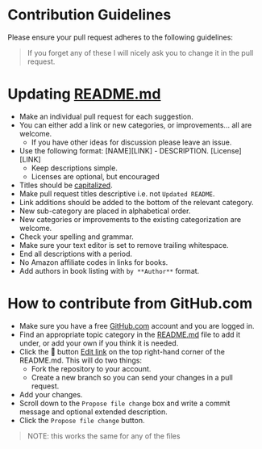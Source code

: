 # Contribution Guidelines

Please ensure your pull request adheres to the following guidelines:

> If you forget any of these I will nicely ask you to change it in the pull request.

# Updating [README.md](https://github.com/aleksandar-todorovic/awesome-c/blob/master/README.md)

- Make an individual pull request for each suggestion.
- You can either add a link or new categories, or improvements... all are welcome.
  - If you have other ideas for discussion please leave an issue.
- Use the following format: \[NAME\]\[LINK\] - DESCRIPTION. \[License\]\[LINK\]
  - Keep descriptions simple.
  - Licenses are optional, but encouraged
- Titles should be [capitalized](http://grammar.yourdictionary.com/capitalization/rules-for-capitalization-in-titles.html).
- Make pull request titles descriptive i.e. not `Updated README`.
- Link additions should be added to the bottom of the relevant category.
- New sub-category are placed in alphabetical order.
- New categories or improvements to the existing categorization are welcome.
- Check your spelling and grammar.
- Make sure your text editor is set to remove trailing whitespace.
- End all descriptions with a period.
- No Amazon affiliate codes in links for books.
- Add authors in book listing with `by **Author**` format.

# How to contribute from GitHub.com

- Make sure you have a free [GitHub.com](https://github.com/join) account and you are logged in.
- Find an appropriate topic category in the [README.md](https://github.com/aleksandar-todorovic/awesome-c/blob/master/README.md) file to add it under, or add your own if you think it is needed.
- Click the :pencil: button [Edit link](https://github.com/aleksandar-todorovic/awesome-c/edit/master/README.md) on the top right-hand corner of the README.md. This will do two things:
  - Fork the repository to your account.
  - Create a new branch so you can send your changes in a pull request.
- Add your changes.
- Scroll down to the `Propose file change` box and write a commit message and optional extended description.
- Click the `Propose file change` button.

> NOTE: this works the same for any of the files